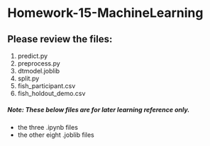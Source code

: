 # Homework-15-MachineLearning

## Please review the files:
1. predict.py
2. preprocess.py
3. dtmodel.joblib 
4. split.py
5. fish_participant.csv
6. fish_holdout_demo.csv


##### Note: These below files are for later learning reference only.
* the three .ipynb files
* the other eight .joblib files
